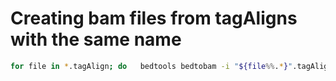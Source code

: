 # Creating bam files from tagAligns with the same name

```bash
for file in *.tagAlign; do   bedtools bedtobam -i "${file%%.*}".tagAlign -g hg19chrom.sizes > "${file%%.*}".bam; done
```